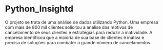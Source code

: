 # Python_Insightd
O projeto se trata de uma análise de dados utilizando Python. Uma empresa com mais de 800 mil clientes solicitou a análise dos motivos de cancelamento de seus clientes e estratégias para reduzir a inatividade. A empresa identificou que a maioria de sua base de clientes é inativa e precisa de soluções para combater o grande número de cancelamentos.
